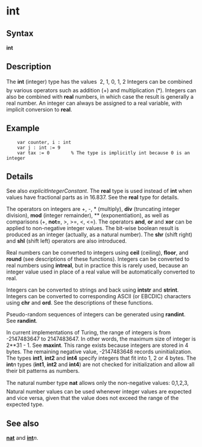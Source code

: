
# int

## Syntax
**int**

## Description
The **int** (integer) type has the values &#133; 2, 1, 0, 1, 2 &#133; Integers can be combined by various operators such as addition (+) and multiplication (*). Integers can also be combined with **real** numbers, in which case the result is generally a real number. An integer can always be assigned to a real variable, with implicit conversion to **real**.


## Example


        var counter, i : int
        var j : int := 9
        var tax := 0        % The type is implicitly int because 0 is an integer
## Details
See also _explicitIntegerConstant_. The **real** type is used instead of **int** when values have fractional parts as in 16.837. See the **real** type for details.

The operators on integers are +, -, * (multiply), **div** (truncating integer division), **mod** (integer remainder), ** (exponentiation), as well as comparisons (+, **not=**, >, >=, <, <=). The operators **and**, **or** and **xor** can be applied to non-negative integer values. The bit-wise boolean result is produced as an integer (actually, as a natural number). The **shr** (shift right) and **shl** (shift left) operators are also introduced.

Real numbers can be converted to integers using **ceil** (ceiling), **floor**, and **round** (see descriptions of these functions). Integers can be converted to real numbers using **intreal**, but in practice this is rarely used, because an integer value used in place of a real value will be automatically converted to real.

Integers can be converted to strings and back using **intstr** and **strint**. Integers can be converted to corresponding ASCII (or EBCDIC) characters using **chr** and **ord**. See the descriptions of these functions.

Pseudo-random sequences of integers can be generated using **randint**. See **randint**.

In current implementations of Turing, the range of integers is from -2147483647 to 2147483647. In other words, the maximum size of integer is 2**31 - 1. See **maxint**. This range exists because integers are stored in 4 bytes. The remaining negative value, -2147483648 records uninitialization. The types **int1**, **int2** and **int4** specify integers that fit into 1, 2 or 4 bytes. The **int**_n_ types (**int1**, **int2** and **int4**) are not checked for initialization and allow all their bit patterns as numbers.

The natural number type **nat** allows only the non-negative values: 0,1,2,3,&#133; Natural number values can be used whenever integer values are expected and vice versa, given that the value does not exceed the range of the expected type.


## See also
**[nat](nat.html)** and **[int]()**_n_.


